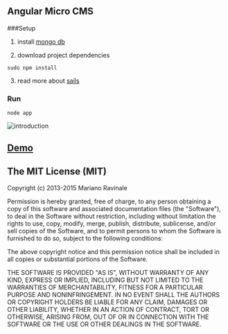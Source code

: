 ## Angular Micro CMS

###Setup

1. install [mongo db](http://docs.mongodb.org/manual/installation/)

2. download project dependencies
```
sudo npm install 
```

3. read more about [sails](http://sailsjs.org)



### Run
```
node app
```


![introduction](http://share.gifyoutube.com/KraPkA.gif)



## [Demo](http://micro-cms-node.herokuapp.com)



## The MIT License (MIT)

Copyright (c) 2013-2015 Mariano Ravinale

Permission is hereby granted, free of charge, to any person obtaining a copy of
this software and associated documentation files (the "Software"), to deal in
the Software without restriction, including without limitation the rights to
use, copy, modify, merge, publish, distribute, sublicense, and/or sell copies of
the Software, and to permit persons to whom the Software is furnished to do so,
subject to the following conditions:

The above copyright notice and this permission notice shall be included in all
copies or substantial portions of the Software.

THE SOFTWARE IS PROVIDED "AS IS", WITHOUT WARRANTY OF ANY KIND, EXPRESS OR
IMPLIED, INCLUDING BUT NOT LIMITED TO THE WARRANTIES OF MERCHANTABILITY, FITNESS
FOR A PARTICULAR PURPOSE AND NONINFRINGEMENT. IN NO EVENT SHALL THE AUTHORS OR
COPYRIGHT HOLDERS BE LIABLE FOR ANY CLAIM, DAMAGES OR OTHER LIABILITY, WHETHER
IN AN ACTION OF CONTRACT, TORT OR OTHERWISE, ARISING FROM, OUT OF OR IN
CONNECTION WITH THE SOFTWARE OR THE USE OR OTHER DEALINGS IN THE SOFTWARE.
